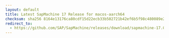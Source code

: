 ```yaml
---
layout: default
title: Latest SapMachine 17 Release for macos-aarch64
checksum: sha256 8164e13176ca80cdf15d22ecb33b502721b42ef6b5f98c480089e2f7d79cf2fe
redirect_to:
  - https://github.com/SAP/SapMachine/releases/download/sapmachine-17.0.8.1/sapmachine-jdk-17.0.8.1_macos-aarch64_bin.tar.gz
---
```

